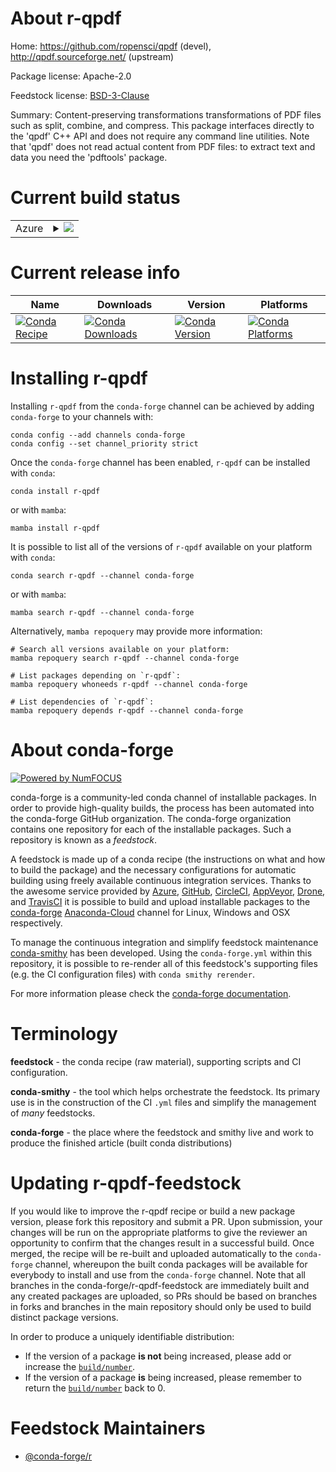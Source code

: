 About r-qpdf
============

Home: https://github.com/ropensci/qpdf (devel), http://qpdf.sourceforge.net/ (upstream)

Package license: Apache-2.0

Feedstock license: [BSD-3-Clause](https://github.com/conda-forge/r-qpdf-feedstock/blob/main/LICENSE.txt)

Summary: Content-preserving transformations transformations of PDF files such  as split, combine, and compress. This package interfaces directly to the 'qpdf'  C++ API and does not require any command line utilities. Note that 'qpdf' does not read actual content from PDF files: to extract text and data you need the 'pdftools' package.

Current build status
====================


<table>
    
  <tr>
    <td>Azure</td>
    <td>
      <details>
        <summary>
          <a href="https://dev.azure.com/conda-forge/feedstock-builds/_build/latest?definitionId=6357&branchName=main">
            <img src="https://dev.azure.com/conda-forge/feedstock-builds/_apis/build/status/r-qpdf-feedstock?branchName=main">
          </a>
        </summary>
        <table>
          <thead><tr><th>Variant</th><th>Status</th></tr></thead>
          <tbody><tr>
              <td>linux_64</td>
              <td>
                <a href="https://dev.azure.com/conda-forge/feedstock-builds/_build/latest?definitionId=6357&branchName=main">
                  <img src="https://dev.azure.com/conda-forge/feedstock-builds/_apis/build/status/r-qpdf-feedstock?branchName=main&jobName=linux&configuration=linux_64_" alt="variant">
                </a>
              </td>
            </tr><tr>
              <td>osx_64</td>
              <td>
                <a href="https://dev.azure.com/conda-forge/feedstock-builds/_build/latest?definitionId=6357&branchName=main">
                  <img src="https://dev.azure.com/conda-forge/feedstock-builds/_apis/build/status/r-qpdf-feedstock?branchName=main&jobName=osx&configuration=osx_64_" alt="variant">
                </a>
              </td>
            </tr><tr>
              <td>win_64</td>
              <td>
                <a href="https://dev.azure.com/conda-forge/feedstock-builds/_build/latest?definitionId=6357&branchName=main">
                  <img src="https://dev.azure.com/conda-forge/feedstock-builds/_apis/build/status/r-qpdf-feedstock?branchName=main&jobName=win&configuration=win_64_" alt="variant">
                </a>
              </td>
            </tr>
          </tbody>
        </table>
      </details>
    </td>
  </tr>
</table>

Current release info
====================

| Name | Downloads | Version | Platforms |
| --- | --- | --- | --- |
| [![Conda Recipe](https://img.shields.io/badge/recipe-r--qpdf-green.svg)](https://anaconda.org/conda-forge/r-qpdf) | [![Conda Downloads](https://img.shields.io/conda/dn/conda-forge/r-qpdf.svg)](https://anaconda.org/conda-forge/r-qpdf) | [![Conda Version](https://img.shields.io/conda/vn/conda-forge/r-qpdf.svg)](https://anaconda.org/conda-forge/r-qpdf) | [![Conda Platforms](https://img.shields.io/conda/pn/conda-forge/r-qpdf.svg)](https://anaconda.org/conda-forge/r-qpdf) |

Installing r-qpdf
=================

Installing `r-qpdf` from the `conda-forge` channel can be achieved by adding `conda-forge` to your channels with:

```
conda config --add channels conda-forge
conda config --set channel_priority strict
```

Once the `conda-forge` channel has been enabled, `r-qpdf` can be installed with `conda`:

```
conda install r-qpdf
```

or with `mamba`:

```
mamba install r-qpdf
```

It is possible to list all of the versions of `r-qpdf` available on your platform with `conda`:

```
conda search r-qpdf --channel conda-forge
```

or with `mamba`:

```
mamba search r-qpdf --channel conda-forge
```

Alternatively, `mamba repoquery` may provide more information:

```
# Search all versions available on your platform:
mamba repoquery search r-qpdf --channel conda-forge

# List packages depending on `r-qpdf`:
mamba repoquery whoneeds r-qpdf --channel conda-forge

# List dependencies of `r-qpdf`:
mamba repoquery depends r-qpdf --channel conda-forge
```


About conda-forge
=================

[![Powered by
NumFOCUS](https://img.shields.io/badge/powered%20by-NumFOCUS-orange.svg?style=flat&colorA=E1523D&colorB=007D8A)](https://numfocus.org)

conda-forge is a community-led conda channel of installable packages.
In order to provide high-quality builds, the process has been automated into the
conda-forge GitHub organization. The conda-forge organization contains one repository
for each of the installable packages. Such a repository is known as a *feedstock*.

A feedstock is made up of a conda recipe (the instructions on what and how to build
the package) and the necessary configurations for automatic building using freely
available continuous integration services. Thanks to the awesome service provided by
[Azure](https://azure.microsoft.com/en-us/services/devops/), [GitHub](https://github.com/),
[CircleCI](https://circleci.com/), [AppVeyor](https://www.appveyor.com/),
[Drone](https://cloud.drone.io/welcome), and [TravisCI](https://travis-ci.com/)
it is possible to build and upload installable packages to the
[conda-forge](https://anaconda.org/conda-forge) [Anaconda-Cloud](https://anaconda.org/)
channel for Linux, Windows and OSX respectively.

To manage the continuous integration and simplify feedstock maintenance
[conda-smithy](https://github.com/conda-forge/conda-smithy) has been developed.
Using the ``conda-forge.yml`` within this repository, it is possible to re-render all of
this feedstock's supporting files (e.g. the CI configuration files) with ``conda smithy rerender``.

For more information please check the [conda-forge documentation](https://conda-forge.org/docs/).

Terminology
===========

**feedstock** - the conda recipe (raw material), supporting scripts and CI configuration.

**conda-smithy** - the tool which helps orchestrate the feedstock.
                   Its primary use is in the construction of the CI ``.yml`` files
                   and simplify the management of *many* feedstocks.

**conda-forge** - the place where the feedstock and smithy live and work to
                  produce the finished article (built conda distributions)


Updating r-qpdf-feedstock
=========================

If you would like to improve the r-qpdf recipe or build a new
package version, please fork this repository and submit a PR. Upon submission,
your changes will be run on the appropriate platforms to give the reviewer an
opportunity to confirm that the changes result in a successful build. Once
merged, the recipe will be re-built and uploaded automatically to the
`conda-forge` channel, whereupon the built conda packages will be available for
everybody to install and use from the `conda-forge` channel.
Note that all branches in the conda-forge/r-qpdf-feedstock are
immediately built and any created packages are uploaded, so PRs should be based
on branches in forks and branches in the main repository should only be used to
build distinct package versions.

In order to produce a uniquely identifiable distribution:
 * If the version of a package **is not** being increased, please add or increase
   the [``build/number``](https://docs.conda.io/projects/conda-build/en/latest/resources/define-metadata.html#build-number-and-string).
 * If the version of a package **is** being increased, please remember to return
   the [``build/number``](https://docs.conda.io/projects/conda-build/en/latest/resources/define-metadata.html#build-number-and-string)
   back to 0.

Feedstock Maintainers
=====================

* [@conda-forge/r](https://github.com/conda-forge/r/)

